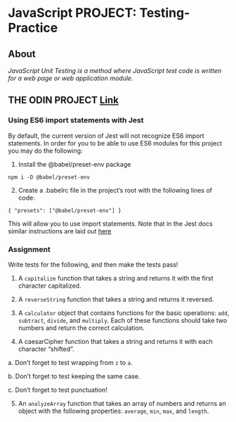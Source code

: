 # JavaScript PROJECT: Testing-Practice
## About
*JavaScript Unit Testing is a method where JavaScript test code is written for a web page or web application module.*

## THE ODIN PROJECT [Link](https://www.theodinproject.com/lessons/node-path-javascript-testing-practice)
### Using ES6 import statements with Jest
By default, the current version of Jest will not recognize ES6 import statements. In order for you to be able to use ES6 modules for this project you may do the following:
1. Install the @babel/preset-env package
```
npm i -D @babel/preset-env
```
2. Create a .babelrc file in the project’s root with the following lines of code:
```
{ "presets": ["@babel/preset-env"] }
```
This will allow you to use import statements. Note that in the Jest docs similar instructions are laid out [here](https://jestjs.io/docs/getting-started#using-babel)
### Assignment
Write tests for the following, and then make the tests pass!

1. A `capitalize` function that takes a string and returns it with the first character capitalized.

2. A `reverseString` function that takes a string and returns it reversed.

3. A `calculator` object that contains functions for the basic operations: `add`, `subtract`, `divide`, and `multiply`. Each of these functions should take two numbers and return the correct calculation.

4. A caesarCipher function that takes a string and returns it with each character “shifted”.<br>

  a. Don’t forget to test wrapping from `z` to `a`.<br>

  b. Don’t forget to test keeping the same case.<br>

  c. Don’t forget to test punctuation!<br>

5. An `analyzeArray` function that takes an array of numbers and returns an object with the following properties: `average`, `min`, `max`, and `length`.


